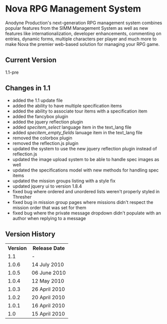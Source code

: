 # Nova RPG Management System

Anodyne Production's next-generation RPG management system combines popular features from the SIMM Management System as well as new features like internationalization, developer enhancements, commenting on entries, dynamic forms, multiple characters per player and much more to make Nova the premier web-based solution for managing your RPG game.

## Current Version

1.1-pre

## Changes in 1.1

* added the 1.1 update file
* added the ability to have multiple specification items
* added the ability to associate tour items with a specification item
* added the fancybox plugin
* added the jquery reflection plugin
* added _specitem\_select_ language item in the text\_lang file
* added _specitem\_empty\_fields_ lanuage item in the text\_lang file
* removed the colorbox plugin
* removed the reflection.js plugin
* updated the system to use the new jquery reflection plugin instead of reflection.js
* updated the image upload system to be able to handle spec images as well
* updated the specifications model with new methods for handling spec items
* updated the mission groups listing with a style fix
* updated jquery ui to version 1.8.4
* fixed bug where ordered and unordered lists weren't properly styled in Thresher
* fixed bug in mission group pages where missions didn't respect the mission order that was set for them
* fixed bug where the private message dropdown didn't populate with an author when replying to a message

## Version History

<table>
	<tr>
		<th>Version</th><th>Release Date</th>
	</tr>
	<tr>
		<td>1.1</td><td>-</td>
	</tr>
	<tr>
		<td>1.0.6</td><td>14 July 2010</td>
	</tr>
	<tr>
		<td>1.0.5</td><td>06 June 2010</td>
	</tr>
	<tr>
		<td>1.0.4</td><td>12 May 2010</td>
	</tr>
	<tr>
		<td>1.0.3</td><td>26 April 2010</td>
	</tr>
	<tr>
		<td>1.0.2</td><td>20 April 2010</td>
	</tr>
	<tr>
		<td>1.0.1</td><td>16 April 2010</td>
	</tr>
	<tr>
		<td>1.0</td><td>15 April 2010</td>
	</tr>
</table>